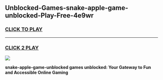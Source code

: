 
## Unblocked-Games-snake-apple-game-unblocked-Play-Free-4e9wr
<h3>
<a href="https://premium76.site?title=snake-apple-game-unblocked&ref=23A">CLICK TO PLAY</a></h3>
<hr>

<h3>
<a href="https://premium76.site?title=snake-apple-game-unblocked&ref=23A">CLICK 2 PLAY</a>
  
</h3>

<a href="https://premium76.site?title=snake-apple-game-unblocked&ref=23A"><img src="https://clearcache.store/games.png"></a>


**snake-apple-game-unblocked games unblocked: Your Gateway to Fun and Accessible Online Gaming**
